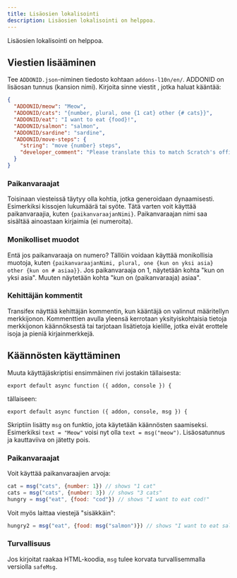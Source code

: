 ```yaml
---
title: Lisäosien lokalisointi
description: Lisäosien lokalisointi on helppoa.
---
```

Lisäosien lokalisointi on helppoa.

## Viestien lisääminen
Tee `ADDONID.json`-niminen tiedosto kohtaan `addons-l10n/en/`. ADDONID on lisäosan tunnus (kansion nimi). Kirjoita sinne viestit , jotka haluat kääntää:

```json
{
  "ADDONID/meow": "Meow",
  "ADDONID/cats": "{number, plural, one {1 cat} other {# cats}}",
  "ADDONID/eat": "I want to eat {food}!",
  "ADDONID/salmon": "salmon",
  "ADDONID/sardine": "sardine",
  "ADDONID/move-steps": {
    "string": "move {number} steps",
    "developer_comment": "Please translate this to match Scratch's official translation for the block."
  }
}
```

### Paikanvaraajat
Toisinaan viesteissä täytyy olla kohtia, jotka generoidaan dynaamisesti. Esimerkiksi kissojen lukumäärä tai syöte. Tätä varten voit käyttää paikanvaraajia, kuten `{paikanvaraajanNimi}`. Paikanvaraajan nimi saa sisältää ainoastaan kirjaimia (ei numeroita).

### Monikolliset muodot
Entä jos paikanvaraaja on numero? Tällöin voidaan käyttää monikollisia muotoja, kuten `{paikanvaraajanNimi, plural, one {kun on yksi asia} other {kun on # asiaa}}`. Jos paikanvaraaja on 1, näytetään kohta "kun on yksi asia". Muuten näytetään kohta "kun on (paikanvaraaja) asiaa".

### Kehittäjän kommentit

Transifex näyttää kehittäjän kommentin, kun kääntäjä on valinnut määritellyn merkkijonon. Kommenttien avulla yleensä kerrotaan yksityiskohtaisia tietoja merkkijonon käännöksestä tai tarjotaan lisätietoja kielille, jotka eivät erottele isoja ja pieniä kirjainmerkkejä.

## Käännösten käyttäminen
Muuta käyttäjäskriptisi ensimmäinen rivi jostakin tällaisesta:
```
export default async function ({ addon, console }) {
```

tällaiseen:
```
export default async function ({ addon, console, msg }) {
```

Skriptiin lisätty `msg` on funktio, jota käytetään käännösten saamiseksi. Esimerkiksi `text = "Meow"` voisi nyt olla `text = msg("meow")`. Lisäosatunnus ja kauttaviiva on jätetty pois.

### Paikanvaraajat
Voit käyttää paikanvaraajien arvoja:
```js
cat = msg("cats", {number: 1}) // shows "1 cat"
cats = msg("cats", {number: 3}) // shows "3 cats"
hungry = msg("eat", {food: "cod"}) // shows "I want to eat cod!"
```

Voit myös laittaa viestejä "sisäkkäin":
```js
hungry2 = msg("eat", {food: msg("salmon")}) // shows "I want to eat salmon!"
```

### Turvallisuus
Jos kirjoitat raakaa HTML-koodia, `msg` tulee korvata turvallisemmalla versiolla `safeMsg`.
